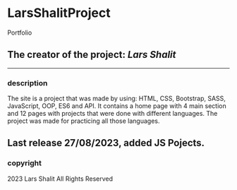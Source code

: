 # LarsShalitProject
 Portfolio

## The creator of the project: ___Lars Shalit___
---
### description 
The site is a project that was made by using: HTML, CSS, Bootstrap, SASS, JavaScript, OOP, ES6 and API. It contains a home page with 4 main section and 12 pages with projects that were done with different languages. The project was made for practicing all those languages.

Last release 27/08/2023, added JS Pojects.
--- 
### copyright
2023 Lars Shalit All Rights Reserved